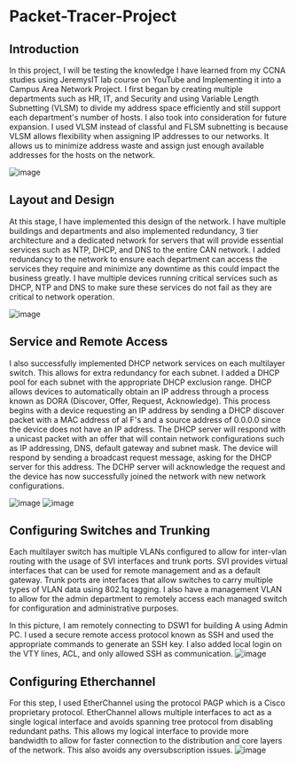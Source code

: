 # Packet-Tracer-Project

Introduction
---------------------------------
In this project, I will be testing the knowledge I have learned from my CCNA studies using JeremysIT lab course on YouTube and Implementing it into a Campus Area Network Project. I first began by creating multiple departments such as HR, IT, and Security and using Variable Length Subnetting (VLSM) to divide my address space efficiently and still support each department's number of hosts. I also took into consideration for future expansion. I used VLSM instead of classful and FLSM subnetting is because VLSM allows flexibility when assigning IP addresses to our networks. It allows us to minimize address waste and assign just enough available addresses for the hosts on the network.

![image](https://github.com/user-attachments/assets/cce3e3f9-3aa1-45ab-a0eb-06bf6df7fad0)

Layout and Design
---------------------------------
At this stage, I have implemented this design of the network. I have multiple buildings and departments and also implemented redundancy, 3 tier architecture and a dedicated network for servers that will provide essential services such as NTP, DHCP, and DNS to the entire CAN network. I added redundancy to the network to ensure each department can access the services they require and minimize any downtime as this could impact the business greatly. I have multiple devices running critical services such as DHCP, NTP and DNS to make sure these services do not fail as they are critical to network operation.

![image](https://github.com/user-attachments/assets/4f48c90c-2ae3-4efc-b7e1-95ffa173a4ab)

Service and Remote Access
---------------------------------
I also successfully implemented DHCP network services on each multilayer switch. This allows for extra redundancy for each subnet. I added a DHCP pool for each subnet with the appropriate DHCP exclusion range. DHCP allows devices to automatically obtain an IP address through a process known as DORA (Discover, Offer, Request, Acknowledge). This process begins with a device requesting an IP address by sending a DHCP discover packet with a MAC address of al F's and a source address of 0.0.0.0 since the device does not have an IP address. The DHCP server will respond with a unicast packet with an offer that will contain network configurations such as IP addressing, DNS, default gateway and subnet mask. The device will respond by sending a broadcast request message, asking for the DHCP server for this address. The DCHP server will acknowledge the request and the device has now successfully joined the network with new network configurations.

![image](https://github.com/user-attachments/assets/2018d196-344d-4667-acce-18bf1d17e708)
![image](https://github.com/user-attachments/assets/f85be7c4-23fd-49a9-b41c-3d70c25611c0)

Configuring Switches and Trunking
---------------------------------
Each multilayer switch has multiple VLANs configured to allow for inter-vlan routing with the usage of SVI interfaces and trunk ports. SVI provides virtual interfaces that can be used for remote management and as a default gateway. Trunk ports are interfaces that allow switches to carry multiple types of VLAN data using 802.1q tagging. I also have a management VLAN to allow for the admin department to remotely access each managed switch for configuration and administrative purposes.

In this picture, I am remotely connecting to DSW1 for building A using Admin PC. I used a secure remote access protocol known as SSH and used the appropriate commands to generate an SSH key. I also added local login on the VTY lines, ACL, and only allowed SSH as communication. 
![image](https://github.com/user-attachments/assets/34519d4b-57f5-40b7-939c-a85fa66b8c18)

Configuring Etherchannel
--------------------------------
For this step, I used EtherChannel using the protocol PAGP which is a Cisco proprietary protocol. EtherChannel allows multiple interfaces to act as a single logical interface and avoids spanning tree protocol from disabling redundant paths. This allows my logical interface to provide more bandwidth to allow for faster connection to the distribution and core layers of the network. This also avoids any oversubscription issues.
![image](https://github.com/user-attachments/assets/ed75a70f-826f-46d6-adba-163c47eea506)








